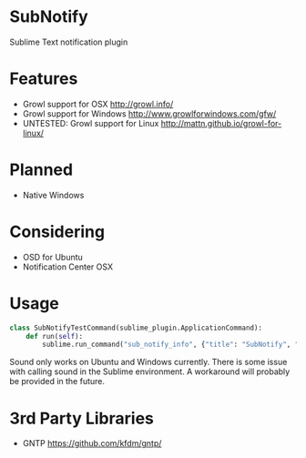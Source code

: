 SubNotify
=========

Sublime Text notification plugin


# Features

- Growl support for OSX http://growl.info/
- Growl support for Windows http://www.growlforwindows.com/gfw/
- UNTESTED: Growl support for Linux http://mattn.github.io/growl-for-linux/

# Planned

- Native Windows

# Considering

- OSD for Ubuntu
- Notification Center OSX

# Usage

```python
class SubNotifyTestCommand(sublime_plugin.ApplicationCommand):
    def run(self):
        sublime.run_command("sub_notify_info", {"title": "SubNotify", "msg": "Debug test popup!", "sound": False})
```

Sound only works on Ubuntu and Windows currently.  There is some issue with calling sound in the Sublime environment.  A workaround will probably be provided in the future.

# 3rd Party Libraries

- GNTP https://github.com/kfdm/gntp/
